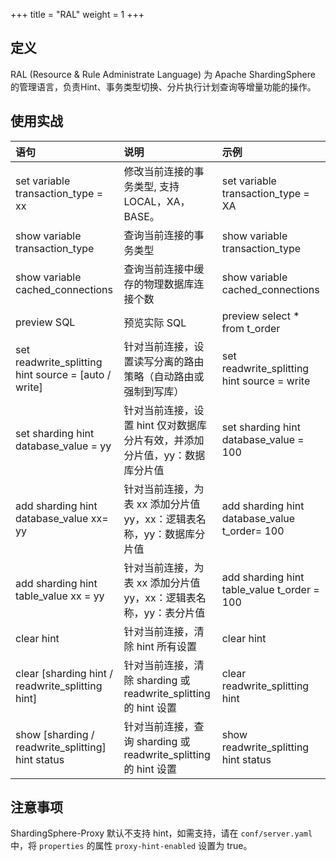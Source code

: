 +++
title = "RAL"
weight = 1
+++

## 定义

RAL (Resource & Rule Administrate Language) 为 Apache ShardingSphere 的管理语言，负责Hint、事务类型切换、分片执行计划查询等增量功能的操作。

## 使用实战

| 语句                                                | 说明                                                           | 示例                                           |
|:---------------------------------------------------|:--------------------------------------------------------------|:-----------------------------------------------|
|set variable transaction_type = xx                  | 修改当前连接的事务类型, 支持LOCAL，XA，BASE。                        | set variable transaction_type = XA            |  
|show variable transaction_type                      | 查询当前连接的事务类型                                             | show variable transaction_type                |  
|show variable cached_connections                    | 查询当前连接中缓存的物理数据库连接个数                                | show variable cached_connections              |  
|preview SQL                                         | 预览实际 SQL                                                    | preview select * from t_order                 |  
|set readwrite_splitting hint source = [auto / write]| 针对当前连接，设置读写分离的路由策略（自动路由或强制到写库）              | set readwrite_splitting hint source = write   |  
|set sharding hint database_value = yy               | 针对当前连接，设置 hint 仅对数据库分片有效，并添加分片值，yy：数据库分片值 | set sharding hint database_value = 100        |  
|add sharding hint database_value xx= yy             | 针对当前连接，为表 xx 添加分片值 yy，xx：逻辑表名称，yy：数据库分片值     | add sharding hint database_value t_order= 100 |  
|add sharding hint table_value xx = yy               | 针对当前连接，为表 xx 添加分片值 yy，xx：逻辑表名称，yy：表分片值        | add sharding hint table_value t_order = 100   |  
|clear hint                                          | 针对当前连接，清除 hint 所有设置                                    | clear hint                                    |  
|clear [sharding hint / readwrite_splitting hint]    | 针对当前连接，清除 sharding 或 readwrite_splitting 的 hint 设置     | clear readwrite_splitting hint                |  
|show [sharding / readwrite_splitting] hint status   | 针对当前连接，查询 sharding 或 readwrite_splitting 的 hint 设置     | show readwrite_splitting hint status          |  

## 注意事项

ShardingSphere-Proxy 默认不支持 hint，如需支持，请在 `conf/server.yaml` 中，将 `properties` 的属性 `proxy-hint-enabled` 设置为 true。
